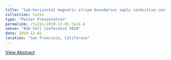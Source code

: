 ```yaml
---
title: "Sub-horizontal magnetic stripe boundaries imply conductive cooling in fast spread crust"
collection: talks
type: "Poster Presentation"
permalink: /talks/2019-12-01-talk-4
venue: "AGU Fall Conference 2019"
date: 2019-12-01
location: "San Francisco, California"
---
```


[View Abstract](https://ui.adsabs.harvard.edu/abs/2019AGUFM.T21D0367M/abstract)
